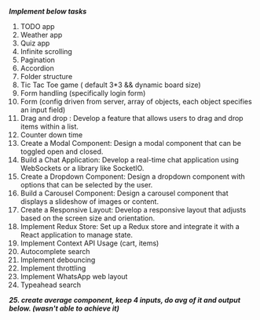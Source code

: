 ***Implement below tasks***

1. TODO app
2. Weather app 
3. Quiz app 
4. Infinite scrolling 
5. Pagination 
6. Accordion
7. Folder structure 
8. Tic Tac Toe game ( default 3*3 && dynamic board size)
9. Form handling (specifically login form)
10. Form (config driven from server, array of objects, each object specifies an input field)
11. Drag and drop : Develop a feature that allows users to drag and drop items within a list.
12. Counter down time
13. Create a Modal Component: Design a modal component that can be toggled open and closed.
14. Build a Chat Application: Develop a real-time chat application using WebSockets or a library like SocketIO.
15. Create a Dropdown Component: Design a dropdown component with options that can be selected by the user.
16. Build a Carousel Component: Design a carousel component that displays a slideshow of images or content.
17. Create a Responsive Layout: Develop a responsive layout that adjusts based on the screen size and orientation.
18. Implement Redux Store: Set up a Redux store and integrate it with a React application to manage state.
19. Implement Context API Usage (cart, items)
20. Autocomplete search 
21. Implement debouncing 
22. Implement throttling
23. Implement WhatsApp web layout 
24. Typeahead search 


***25. create average component, keep 4 inputs, do avg of it and output below. (wasn't able to achieve it)***


